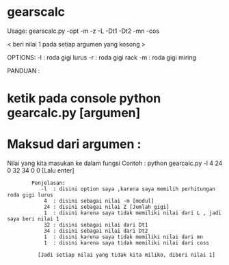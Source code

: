 # gearscalc



                        

Usage: 
gearscalc.py -opt -m -z -L -Dt1 -Dt2 -mn -cos

< beri nilai 1 pada setiap argumen yang kosong >

OPTIONS:
	-l : roda gigi lurus
	-r : roda gigi rack
	-m : roda gigi miring
	
	
PANDUAN :
# ketik pada console python gearcalc.py [argumen]

# Maksud dari argumen : 
   Nilai yang kita masukan ke dalam fungsi
   Contoh : python gearcalc.py -l 4 24 0 32 34 0 0 [Lalu enter]
            
            Penjelasan: 
               -l  : disini option saya ,karena saya memilih perhitungan roda gigi lurus
                4  : disini sebagai nilai -m [modul]
                24 : disini sebagai nilai Z [Jumlah gigi]
                1  : disini karena saya tidak memiliki nilai dari L , jadi saya beri nilai 1
                32 : disini sebagai nilai dari Dt1
                34 : disini sebagai nilai dari Dt2
                1  : disini karena saya tidak memiliki nilai dari mn
                1  : disini karena saya tidak memiliki nilai dari coss

	          [Jadi setiap nilai yang tidak kita miliko, diberi nilai 1]
	
	
	
	
	
